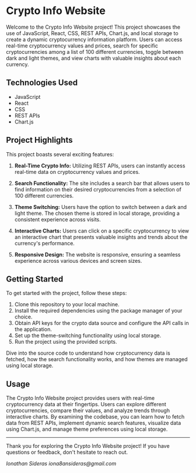 # Crypto Info Website

Welcome to the Crypto Info Website project! This project showcases the use of JavaScript, React, CSS, REST APIs, Chart.js, and local storage to create a dynamic cryptocurrency information platform. Users can access real-time cryptocurrency values and prices, search for specific cryptocurrencies among a list of 100 different currencies, toggle between dark and light themes, and view charts with valuable insights about each currency.

## Technologies Used

- JavaScript
- React
- CSS
- REST APIs
- Chart.js

## Project Highlights

This project boasts several exciting features:

1. **Real-Time Crypto Info:** Utilizing REST APIs, users can instantly access real-time data on cryptocurrency values and prices.

2. **Search Functionality:** The site includes a search bar that allows users to find information on their desired cryptocurrencies from a selection of 100 different currencies.

3. **Theme Switching:** Users have the option to switch between a dark and light theme. The chosen theme is stored in local storage, providing a consistent experience across visits.

4. **Interactive Charts:** Users can click on a specific cryptocurrency to view an interactive chart that presents valuable insights and trends about the currency's performance.

5. **Responsive Design:** The website is responsive, ensuring a seamless experience across various devices and screen sizes.

## Getting Started

To get started with the project, follow these steps:

1. Clone this repository to your local machine.
2. Install the required dependencies using the package manager of your choice.
3. Obtain API keys for the crypto data source and configure the API calls in the application.
4. Set up the theme-switching functionality using local storage.
5. Run the project using the provided scripts.

Dive into the source code to understand how cryptocurrency data is fetched, how the search functionality works, and how themes are managed using local storage.

## Usage

The Crypto Info Website project provides users with real-time cryptocurrency data at their fingertips. Users can explore different cryptocurrencies, compare their values, and analyze trends through interactive charts. By examining the codebase, you can learn how to fetch data from REST APIs, implement dynamic search features, visualize data using Chart.js, and manage theme preferences using local storage.

---

Thank you for exploring the Crypto Info Website project! If you have questions or feedback, don't hesitate to reach out.

_Ionathan Sideras_
_iona8ansideras@gmail.com_

